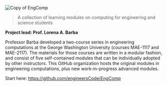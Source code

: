 ![Copy of EngComp](https://github.com/engineersCode/.github/assets/4800109/3d780611-cd3a-4195-aa30-77834ad53d95)

> A collection of learning modules on computing for engineering and science students

**Project lead: Prof. Lorena A. Barba**

Professor Barba developed a two-course series in engineering computations at the George Washington University (courses MAE-1117 and MAE-2117).
The materials for those courses are written in a modular fashion, and consist of five self-contained modules that can be individually adopted by other instructors.
This GitHub organization hosts the original modules in engineering computations, plus new work-in-progress advanced modules.

Start here: https://github.com/engineersCode/EngComp
